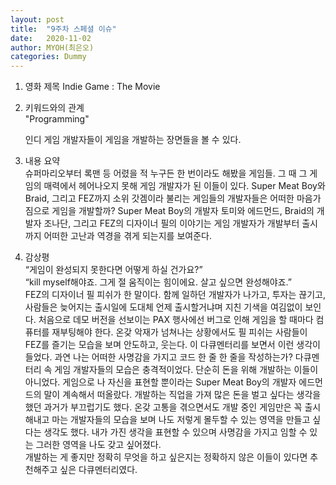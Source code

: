 ```yaml
---
layout: post
title:  "9주차 스페셜 이슈"
date:   2020-11-02
author: MYOH(최은오)
categories: Dummy
---
```


1. 영화 제목
    Indie Game : The Movie  
2. 키워드와의 관계  
    "Programming"  
    
    인디 게임 개발자들이 게임을 개발하는 장면들을 볼 수 있다.  
3. 내용 요약  
    슈퍼마리오부터 록맨 등 어렸을 적 누구든 한 번이라도 해봤을 게임들. 그 때 그 게임의 매력에서 헤어나오지 못해 게임 개발자가 된 이들이 있다. Super Meat Boy와 Braid, 그리고 FEZ까지 소위 갓겜이라 불리는 게임들의 개발자들은 어떠한 마음가짐으로 게임을 개발할까? Super Meat Boy의 개발자 토미와 에드먼드, Braid의 개발자 조나단, 그리고 FEZ의 디자이너 필의 이야기는 게임 개발자가 개발부터 출시까지 어떠한 고난과 역경을 겪게 되는지를 보여준다.

4. 감상평  
    “게임이 완성되지 못한다면 어떻게 하실 건가요?”  
    “kill myself해야죠. 그게 절 움직이는 힘이에요. 살고 싶으면 완성해야죠.”  
    FEZ의 디자이너 필 피쉬가 한 말이다. 함께 일하던 개발자가 나가고, 투자는 끊기고, 사람들은 늦어지는 출시일에 도대체 언제 출시할거냐며 지친 기색을 여김없이 보인다. 처음으로 데모 버전을 선보이는 PAX 행사에선 버그로 인해 게임을 할 때마다 컴퓨터를 재부팅해야 한다. 온갖 악재가 넘쳐나는 상황에서도 필 피쉬는 사람들이 FEZ를 즐기는 모습을 보며 안도하고, 웃는다. 
    이 다큐멘터리를 보면서 이런 생각이 들었다. 과연 나는 어떠한 사명감을 가지고 코드 한 줄 한 줄을 작성하는가? 다큐멘터리 속 게임 개발자들의 모습은 충격적이었다. 단순히 돈을 위해 개발하는 이들이 아니었다. 게임으로 나 자신을 표현할 뿐이라는 Super Meat Boy의 개발자 에드먼드의 말이 계속해서 떠올랐다. 개발하는 직업을 가져 많은 돈을 벌고 싶다는 생각을 했던 과거가 부끄럽기도 했다. 온갖 고통을 겪으면서도 개발 중인 게임만은 꼭 출시해내고 마는 개발자들의 모습을 보며 나도 저렇게 몰두할 수 있는 영역을 만들고 싶다는 생각도 했다. 내가 가진 생각을 표현할 수 있으며 사명감을 가지고 임할 수 있는 그러한 영역을 나도 갖고 싶어졌다.  
    개발하는 게 좋지만 정확히 무엇을 하고 싶은지는 정확하지 않은 이들이 있다면 추천해주고 싶은 다큐멘터리였다.
